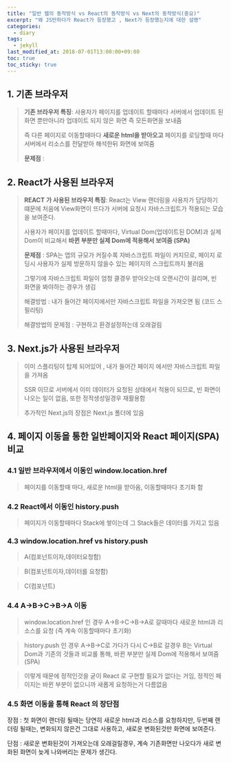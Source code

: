 ```yaml
---
title: "일반 웹의 동작방식 vs React의 동작방식 vs Next의 동작방식(중요)"
excerpt: "왜 JS만하다가 React가 등장했고 , Next가 등장했는지에 대한 설명"
categories:
  - diary
tags:
  - jekyll
last_modified_at: 2018-07-01T13:00:00+09:00
toc: true
toc_sticky: true
---
```


## 1. 기존 브라우저

> **기존 브라우저 특징**: 사용자가 페이지를 업데이트 할때마다 서버에서 업데이트 된 화면 뿐만아니라 업데이트 되지 않은 화면 즉 모든화면을 보내줌
>
> 즉 다른 페이지로 이동할때마다 **새로운 html을 받아오고** 페이지를 로딩할때 마다 서버에서 리소스를 전달받아 해석한뒤 화면에 보여줌
>
> **문제점** :

## 2. React가 사용된 브라우저

> **REACT 가 사용된 브라우저 특징**: React는 View 랜더링을 사용자가 담당하기 떄문에 처음에 View화면이 뜨다가 서버에 요청시 자바스크립트가 적용되는 모습을 보여준다.
>
> 사용자가 페이지를 업데이트 할때마다, Virtual Dom(업데이트된 DOM)과 실제 Dom이 비교해서 **바뀐 부분만 실제 Dom에 적용해서 보여줌 (SPA)**
>
> **문제점** : SPA는 앱의 규모가 커질수록 자바스크립트 파일이 커지므로, 페이지 로딩시 사용자가 실제 방문하지 않을수 있는 페이지의 스크립트까지 불러옴
>
> 그렇기에 자바스크립트 파일이 엄청 클경우 받아오는데 오랜시간이 걸리며, 빈 화면을 봐야하는 경우가 생김
>
> 해결방법 : 내가 들어간 페이지에서만 자바스크립트 파일을 가져오면 됨 (코드 스필리팅)
>
> 해결방법의 문제점 : 구현하고 환경설정하는데 오래걸림

## 3. Next.js가 사용된 브라우저

> 이미 스플리팅이 탑제 되어있어 , 내가 들어간 페이지 에서만 자바스크립트 파일을 가져옴
>
> SSR 이므로 서버에서 이미 데이터가 요청된 상태에서 적용이 되므로, 빈 화면이 나오는 일이 없음, 또한 정적생성일경우 재활용함
>
> 추가적인 Next.js의 장점은 Next.js 폴더에 있음

## 4. 페이지 이동을 통한 일반페이지와 React 페이지(SPA) 비교

### 4.1 일반 브라우저에서 이동인 window.location.href

> 페이지를 이동할때 마다, 새로운 html을 받아옴, 이동할때마다 초기화 함

### 4.2 React에서 이동인 history.push

> 페이지가 이동할때마다 Stack에 쌓이는데 그 Stack들은 데이터를 가지고 있음

### 4.3 window.location.href vs history.push

> A(컴포넌트이자,데이터요청함)

> B(컴포넌트이자,데이터를 요청함)

> C(컴포넌트)

### 4.4 A->B->C->B->A 이동

> window.location.href 인 경우 A->B->C->B->A로 갈때마다 새로운 html과 리소스를 요청 (즉 계속 이동할때마다 초기화)

> history.push 인 경우 A->B->C로 가다가 다시 C->B로 갈경우 B는 Virtual Dom과 기존의 것들과 비교롤 통해, 바뀐 부분만 실제 Dom에 적용해서 보여줌(SPA)

> 이렇게 때문에 정적인것을 굳이 React 로 구현할 필요가 없다는 거임, 정적인 페이지는 바뀐 부분이 없으니까 새롭게 요청하는거 다름없음

### 4.5 화면 이동을 통해 React 의 장단점

장점 : 첫 화면이 랜더링 될때는 당연히 새로운 html과 리소스를 요청하지만, 두번째 랜더링 될때는, 변화되지 않은건 그대로 사용하고, 새로운 변화된것만 화면에 보여준다.

단점 : 새로운 변화된것이 가져오는데 오래걸릴경우, 계속 기존화면만 나오다가 새로 변화된 화면이 늦게 나와버리는 문제가 생긴다.
